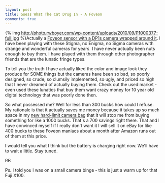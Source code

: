 ```yaml
---
layout: post
title: Guess What The Cat Drug In - A Foveon
comments: true
---
```

{% img http://photo.rwboyer.com/wp-content/uploads/2010/09/P1000377-full.jpg %}Actually a <a href="http://www.amazon.com/gp/redirect.html?ie=UTF8&amp;location=http%3A%2F%2Fwww.amazon.com%2Fgp%2Foffer-listing%2FB002RARGOO%3Fie%3DUTF8%26ref_%3Dsr_1_1_olp%26qid%3D1284830338%26sr%3D8-1%26condition%3Dnew&amp;tag=rbde-20&amp;linkCode=ur2&amp;camp=1789&amp;creative=390957">Foveon sensor with a DP1s camera wrapped around it</a>. I have been playing with these Stigma, no Enigma, no Sigma cameras with strange and wonderful cameras for years. I have never actually been nuts enough to buy them. I have played with them through other photographer friends that are the lunatic fringe types.

To tell you the truth I have actually liked the color and image look they produce for SOME things but the cameras have been so bad, so poorly designed, so crude, so clumsily implemented, so ugly, and priced so high that I never dreamed of actually buying them. Check out the used market - even used these lunatics that buy them want crazy money for 10 year old digital technology that was poorly done then.

So what possessed me? Well for less than 300 bucks how could I refuse. My rationale is that it actually saves me money because it takes up so much space in my <a href="http://photo.rwboyer.com/2010/09/13/another-money-saving-idea/">new hard-limit camera bag</a> that it will stop me from buying something for like a 1000 bucks. That's a 700 savings right there. That and I have convinced myself if I really don't want it I will sell it on eBay for like 400 bucks to these Foveon maniacs about a month after Amazon runs out of them at this price.

I would tell you what I think but the battery is charging right now. We'll have to wait a little. Stay tuned.

RB

Ps. I told you I was on a small camera binge - this is just a warm up for that Fuji X100.